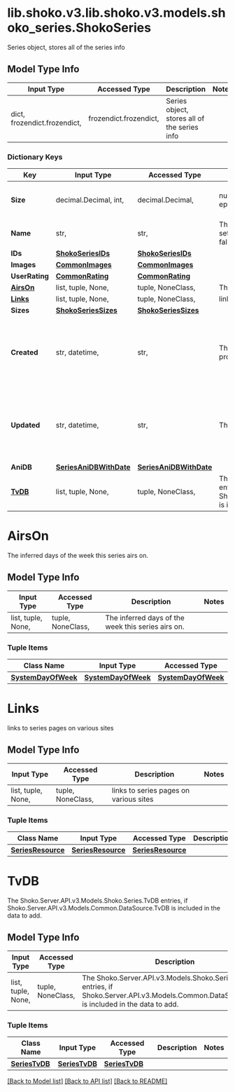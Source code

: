 # lib.shoko.v3.lib.shoko.v3.models.shoko_series.ShokoSeries

Series object, stores all of the series info

## Model Type Info
Input Type | Accessed Type | Description | Notes
------------ | ------------- | ------------- | -------------
dict, frozendict.frozendict,  | frozendict.frozendict,  | Series object, stores all of the series info | 

### Dictionary Keys
Key | Input Type | Accessed Type | Description | Notes
------------ | ------------- | ------------- | ------------- | -------------
**Size** | decimal.Decimal, int,  | decimal.Decimal,  | number of direct children (number of series in group, eps in series, etc) | value must be a 32 bit integer
**Name** | str,  | str,  | The server&#x27;s title. This will use overrides, the naming settings, MainTitle if all else fails. This is a guaranteed fallback | 
**IDs** | [**ShokoSeriesIDs**](ShokoSeriesIDs.md) | [**ShokoSeriesIDs**](ShokoSeriesIDs.md) |  | [optional] 
**Images** | [**CommonImages**](CommonImages.md) | [**CommonImages**](CommonImages.md) |  | [optional] 
**UserRating** | [**CommonRating**](CommonRating.md) | [**CommonRating**](CommonRating.md) |  | [optional] 
**[AirsOn](#AirsOn)** | list, tuple, None,  | tuple, NoneClass,  | The inferred days of the week this series airs on. | [optional] 
**[Links](#Links)** | list, tuple, None,  | tuple, NoneClass,  | links to series pages on various sites | [optional] 
**Sizes** | [**ShokoSeriesSizes**](ShokoSeriesSizes.md) | [**ShokoSeriesSizes**](ShokoSeriesSizes.md) |  | [optional] 
**Created** | str, datetime,  | str,  | The time when the series was created, during the process of the first file being added | [optional] value must conform to RFC-3339 date-time
**Updated** | str, datetime,  | str,  | The time when the series was last updated | [optional] value must conform to RFC-3339 date-time
**AniDB** | [**SeriesAniDBWithDate**](SeriesAniDBWithDate.md) | [**SeriesAniDBWithDate**](SeriesAniDBWithDate.md) |  | [optional] 
**[TvDB](#TvDB)** | list, tuple, None,  | tuple, NoneClass,  | The Shoko.Server.API.v3.Models.Shoko.Series.TvDB entries, if Shoko.Server.API.v3.Models.Common.DataSource.TvDB  is included in the data to add. | [optional] 

# AirsOn

The inferred days of the week this series airs on.

## Model Type Info
Input Type | Accessed Type | Description | Notes
------------ | ------------- | ------------- | -------------
list, tuple, None,  | tuple, NoneClass,  | The inferred days of the week this series airs on. | 

### Tuple Items
Class Name | Input Type | Accessed Type | Description | Notes
------------- | ------------- | ------------- | ------------- | -------------
[**SystemDayOfWeek**](SystemDayOfWeek.md) | [**SystemDayOfWeek**](SystemDayOfWeek.md) | [**SystemDayOfWeek**](SystemDayOfWeek.md) |  | 

# Links

links to series pages on various sites

## Model Type Info
Input Type | Accessed Type | Description | Notes
------------ | ------------- | ------------- | -------------
list, tuple, None,  | tuple, NoneClass,  | links to series pages on various sites | 

### Tuple Items
Class Name | Input Type | Accessed Type | Description | Notes
------------- | ------------- | ------------- | ------------- | -------------
[**SeriesResource**](SeriesResource.md) | [**SeriesResource**](SeriesResource.md) | [**SeriesResource**](SeriesResource.md) |  | 

# TvDB

The Shoko.Server.API.v3.Models.Shoko.Series.TvDB entries, if Shoko.Server.API.v3.Models.Common.DataSource.TvDB  is included in the data to add.

## Model Type Info
Input Type | Accessed Type | Description | Notes
------------ | ------------- | ------------- | -------------
list, tuple, None,  | tuple, NoneClass,  | The Shoko.Server.API.v3.Models.Shoko.Series.TvDB entries, if Shoko.Server.API.v3.Models.Common.DataSource.TvDB  is included in the data to add. | 

### Tuple Items
Class Name | Input Type | Accessed Type | Description | Notes
------------- | ------------- | ------------- | ------------- | -------------
[**SeriesTvDB**](SeriesTvDB.md) | [**SeriesTvDB**](SeriesTvDB.md) | [**SeriesTvDB**](SeriesTvDB.md) |  | 

[[Back to Model list]](../../README.md#documentation-for-models) [[Back to API list]](../../README.md#documentation-for-api-endpoints) [[Back to README]](../../README.md)

